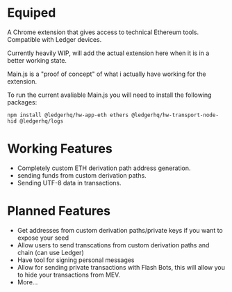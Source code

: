 # Equiped
A Chrome extension that gives access to technical Ethereum tools. Compatible with Ledger devices.

Currently heavily WIP, will add the actual extension here when it is in a better working state.

Main.js is a "proof of concept" of what i actually have working for the extension.

To run the current avaliable Main.js you will need to install the following packages:

```
npm install @ledgerhq/hw-app-eth ethers @ledgerhq/hw-transport-node-hid @ledgerhq/logs
```

# Working Features
- Completely custom ETH derivation path address generation.
- sending funds from custom derivation paths.
- Sending UTF-8 data in transactions.

# Planned Features

- Get addresses from custom derivation paths/private keys if you want to expose your seed
- Allow users to send transcations from custom derivation paths and chain (can use Ledger)
- Have tool for signing personal messages
- Allow for sending private transactions with Flash Bots, this will allow you to hide your transactions from MEV.
- More...
